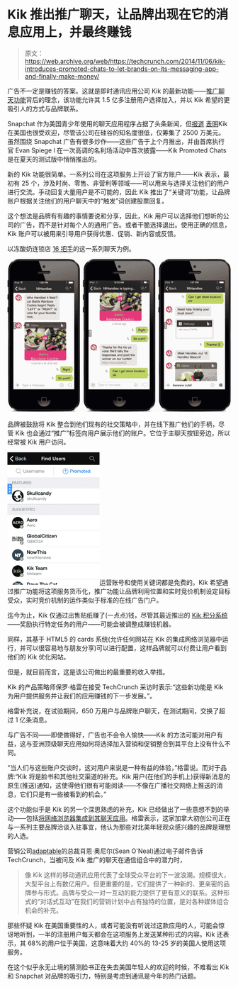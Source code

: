 # Kik 推出推广聊天，让品牌出现在它的消息应用上，并最终赚钱

> 原文：<https://web.archive.org/web/https://techcrunch.com/2014/11/06/kik-introduces-promoted-chats-to-let-brands-on-its-messaging-app-and-finally-make-money/>

广告不一定是赚钱的答案。这就是即时通讯应用公司 Kik 的最新功能——[推广聊天功能](https://web.archive.org/web/20230303043745/http://kik.com/kik-launches-promoted-chats-keywords-for-more-personalized-chats/)背后的理念，该功能允许其 1.5 亿多注册用户选择加入，并以 Kik 希望的更吸引人的方式与品牌联系。

Snapchat 作为美国青少年使用的聊天应用程序占据了头条新闻，但[报道](https://web.archive.org/web/20230303043745/http://pando.com/2013/11/29/forget-snapchat-and-whatsapp-for-a-second-kik-is-the-dark-horse-of-the-internet/) [表明](https://web.archive.org/web/20230303043745/http://bgr.com/2013/10/02/whatsapp-engagement-analysis/)Kik 在美国也很受欢迎，尽管该公司在硅谷的知名度很低，仅筹集了 2500 万美元。虽然围绕 Snapchat 广告有很多炒作——这些广告于上个月推出，并由首席执行官 Evan Spiege l 在一次高调的名利场活动中首次披露——Kik Promoted Chats 是在夏天的测试版中悄悄推出的。

新的 Kik 功能很简单。一系列公司在这项服务上开设了官方账户——Kik 表示，最初有 25 个，涉及时尚、零售、非营利等领域——可以用来与选择关注他们的用户进行交流。手动回复大量用户是不可能的，因此 Kik 推出了“关键词”功能，让品牌账户根据关注他们的用户聊天中的“触发”词创建股票回复。

这个想法是品牌有有趣的事情要说和分享，因此，Kik 用户可以选择他们想听的公司的广告，而不是针对每个人的通用广告。或者干脆选择退出。使用正确的信息，Kik 账户可以被用来引导用户获得优惠、促销、新内容或反馈。

以冻酸奶连锁店 [16 把手](https://web.archive.org/web/20230303043745/http://16handles.com/)的这一系列聊天为例。

![kik chat](img/22fdcbeb7ca633965957c4747b741cbe.png)

品牌被鼓励将 Kik 整合到他们现有的社交策略中，并在线下推广他们的手柄，尽管 Kik 也会通过“推广”标签向用户展示他们的账户。它位于主聊天按钮旁边，所以经常被 Kik 用户访问。

![Photo 06-11-2014 21 55 04](img/c547b6b2c7ef49c3e1401f40a1b2a4a7.png)运营账号和使用关键词都是免费的。Kik 希望通过推广功能将这项服务货币化，推广功能让品牌利用位置和实时竞价机制设定目标受众，实时竞价机制的运作类似于标准的在线广告门户。

迄今为止，Kik 仅通过出售贴纸赚了(一点点)钱，尽管其最近推出的 [Kik 积分系统](https://web.archive.org/web/20230303043745/http://thenextweb.com/apps/2014/05/09/kik-introduces-virtual-currency-encourage-engagement-potentially-make-money/)——奖励执行特定任务的用户——可能会被调整成赚钱机器。

同样，其基于 HTML5 的 cards 系统(允许任何网站在 Kik 的集成网络浏览器中运行，并可以很容易地与朋友分享)可以进行配置，这样品牌就可以付费让用户看到他们的 Kik 优化网站。

但是，就目前而言，这是该公司做出的最重要的收入举措。

Kik 的产品策略师保罗·格雷在接受 TechCrunch 采访时表示:“这些新功能是 Kik 为用户提供服务并让我们的应用赚钱的下一步发展。”。

格雷补充说，在试验期间，650 万用户与品牌账户聊天，在测试期间，交换了超过 1 亿条消息。

与广告不同——即使做得好，广告也不会令人愉快——Kik 的方法可能对用户有益，这与亚洲顶级聊天应用如何将选择加入营销和促销整合到其平台上没有什么不同。

“当人们与这些账户交谈时，这对用户来说是一种有益的体验，”格雷说。而对于品牌:“Kik 将是脸书和其他社交渠道的补充。Kik 用户(在他们的手机上)获得新消息的原生(推送)通知，这使得他们很有可能阅读——不像在广播社交网络上推送的消息，它们只是有一些被看到的机会。”

这个功能似乎是 Kik 的另一个深思熟虑的补充，Kik 已经做出了一些意想不到的举动——包括[将网络浏览器集成到其聊天应用](https://web.archive.org/web/20230303043745/https://techcrunch.com/2014/02/05/kik-ditches-cards-concept-instead-offers-a-built-in-browser-that-works-with-any-mobile-site/)。格雷表示，这家加拿大初创公司正在与一系列主要品牌洽谈入驻事宜，他认为那些对北美年轻观众感兴趣的品牌是理想的人选。

营销公司[adaptable](https://web.archive.org/web/20230303043745/http://www.adaptly.com/)的总裁肖恩·奥尼尔(Sean O'Neal)通过电子邮件告诉 TechCrunch，当被问及 Kik 推广的聊天在通信组合中的潜力时，

> 像 Kik 这样的移动通讯应用代表了全球受众平台的下一波浪潮。规模很大，大型平台上有数亿用户。但更重要的是，它们提供了一种新的、更亲密的品牌参与形式。品牌与受众一对一互动的能力提供了更有意义的联系。这种形式的“对话式互动”在我们的营销计划中占有独特的位置，是对各种媒体组合机会的补充。

那些怀疑 Kik 在美国重要性的人，或者可能没有听说过这款应用的人，可能会惊讶地听到，一半的注册用户每天都会在这项服务上发送某种形式的内容。Kik 还表示，其 68%的用户位于美国，这意味着大约 40%的 13-25 岁的美国人使用这项服务。

在这个似乎永无止境的猜测脸书正在失去美国年轻人的欢迎的时候，不难看出 Kik 和 Snapchat 对品牌的吸引力，特别是考虑到通讯是今年的热门话题。